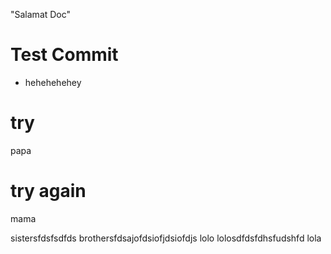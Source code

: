 "Salamat Doc"

# Test Commit

- hehehehehey

# try

papa

# try again

mama

sistersfdsfsdfds
brothersfdsajofdsiofjdsiofdjs
lolo
lolosdfdsfdhsfudshfd
lola
